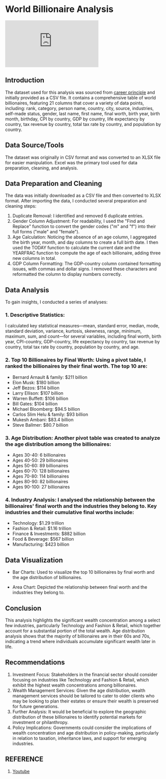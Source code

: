# World Billionaire Analysis




![Billionaires.pdf](https://github.com/user-attachments/files/16820317/Billionaires.pdf)

## Introduction
The dataset used for this analysis was sourced from [career principle](https://careerprinciples.myflodesk.com/it4shpjirr) and initially provided as a CSV file. It contains a comprehensive table of world billionaires, featuring 21 columns that cover a variety of data points, including: rank, category, person name, country, city, source, industries, self-made status, gender, last name, first name, final worth, birth year, birth month, birthday, CPI by country, GDP by country, life expectancy by country, tax revenue by country, total tax rate by country, and population by country.

## Data Source/Tools
The dataset was originally in CSV format and was converted to an XLSX file for easier manipulation. Excel was the primary tool used for data preparation, cleaning, and analysis.

## Data Preparation and Cleaning
The data was initially downloaded as a CSV file and then converted to XLSX format. After importing the data, I conducted several preparation and cleaning steps:
1.	Duplicate Removal: I identified and removed 6 duplicate entries.
2.	Gender Column Adjustment: For readability, I used the "Find and Replace" function to convert the gender codes ("m" and "f") into their full forms ("male" and "female").
3.	Age Calculation: Noticing the absence of an age column, I aggregated the birth year, month, and day columns to create a full birth date. I then used the TODAY function to calculate the current date and the YEARFRAC function to compute the age of each billionaire, adding three new columns in total.
4.	GDP Column Formatting: The GDP-country column contained formatting issues, with commas and dollar signs. I removed these characters and reformatted the column to display numbers correctly.

## Data Analysis
To gain insights, I conducted a series of analyses:

### 1.	Descriptive Statistics: 
I calculated key statistical measures—mean, standard error, median, mode, standard deviation, variance, kurtosis, skewness, range, minimum, maximum, sum, and count—for several variables, including final worth, birth year, CPI-country, GDP-country, life expectancy by country, tax revenue by country, total tax rate by country, population by country, and age.

### 2.	Top 10 Billionaires by Final Worth: Using a pivot table, I ranked the billionaires by their final worth. The top 10 are:
- Bernard Arnault & family: $211 billion
-	Elon Musk: $180 billion
-	Jeff Bezos: $114 billion
-	Larry Ellison: $107 billion
-	Warren Buffett: $106 billion
-	Bill Gates: $104 billion
-	Michael Bloomberg: $94.5 billion
-	Carlos Slim Helu & family: $93 billion
-	Mukesh Ambani: $83.4 billion
-	Steve Ballmer: $80.7 billion


### 3.	Age Distribution: Another pivot table was created to analyze the age distribution among the billionaires:
-	Ages 30-40: 6 billionaires
-	Ages 40-50: 29 billionaires
-	Ages 50-60: 89 billionaires
-	Ages 60-70: 128 billionaires
-	Ages 70-80: 114 billionaires
-	Ages 80-90: 82 billionaires
-	Ages 90-100: 27 billionaires
### 4.	Industry Analysis: I analysed the relationship between the billionaires' final worth and the industries they belong to. Key industries and their cumulative final worths include:
- Technology: $1.29 trillion
- Fashion & Retail: $1.16 trillion
- Finance & Investments: $882 billion
- Food & Beverage: $567 billion
- Manufacturing: $423 billion
## Data Visualization
- Bar Charts: Used to visualize the top 10 billionaires by final worth and the age distribution of billionaires.

- Area Chart: Depicted the relationship between final worth and the industries they belong to.

## Conclusion
This analysis highlights the significant wealth concentration among a select few industries, particularly Technology and Fashion & Retail, which together account for a substantial portion of the total wealth. Age distribution analysis shows that the majority of billionaires are in their 60s and 70s, indicating a trend where individuals accumulate significant wealth later in life.

## Recommendations
1.	Investment Focus: Stakeholders in the financial sector should consider focusing on industries like Technology and Fashion & Retail, which exhibit the highest wealth concentrations among billionaires.
2.	Wealth Management Services: Given the age distribution, wealth management services should be tailored to cater to older clients who may be looking to plan their estates or ensure their wealth is preserved for future generations.
3.	Further Analysis: It would be beneficial to explore the geographic distribution of these billionaires to identify potential markets for investment or philanthropy.
4.	Policy Implications: Governments could consider the implications of wealth concentration and age distribution in policy-making, particularly in relation to taxation, inheritance laws, and support for emerging industries.

## REFERENCE
1. [Youtube](https://youtube.com/)
